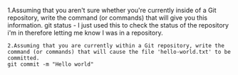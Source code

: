 1.Assuming that you aren't sure whether you're currently inside of a Git repository, write the command (or commands) that will give you this information.
	git status - I just used this to check the status of the repository i'm in therefore letting me know I was in a repository.

    2.Assuming that you are currently within a Git repository, write the command (or commands) that will cause the file 'hello-world.txt' to be committed.
	git commit -m "Hello world"